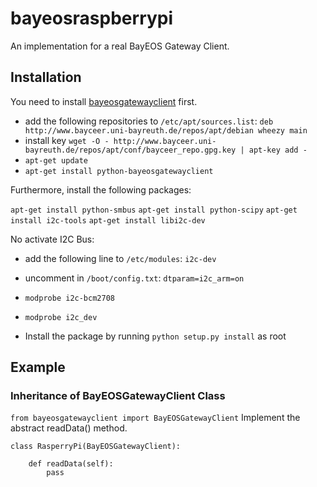 # bayeosraspberrypi
An implementation for a real BayEOS Gateway Client.

## Installation
You need to install [bayeosgatewayclient](../bayeosgatewayclient) first.

- add the following repositories to ```/etc/apt/sources.list```: 
	```deb http://www.bayceer.uni-bayreuth.de/repos/apt/debian wheezy main```
- install key ```wget -O - http://www.bayceer.uni-bayreuth.de/repos/apt/conf/bayceer_repo.gpg.key | apt-key add -```
- ```apt-get update```
- ```apt-get install python-bayeosgatewayclient```

Furthermore, install the following packages:

```apt-get install python-smbus```
```apt-get install python-scipy```
```apt-get install i2c-tools```
```apt-get install libi2c-dev```

No activate I2C Bus:
- add the following line to ```/etc/modules```: ```i2c-dev```
- uncomment in ```/boot/config.txt```: ```dtparam=i2c_arm=on```
- ```modprobe i2c-bcm2708```
- ```modprobe i2c_dev```

- Install the package by running ```python setup.py install``` as root

## Example
### Inheritance of BayEOSGatewayClient Class
```from bayeosgatewayclient import BayEOSGatewayClient```
Implement the abstract readData() method.


```
class RasperryPi(BayEOSGatewayClient):
    
    def readData(self):
    	pass
```